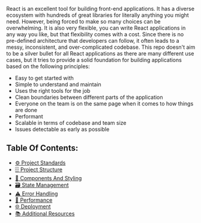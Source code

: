 
React is an excellent tool for building front-end applications. It has a diverse ecosystem with hundreds of great libraries for literally anything you might need. However, being forced to make so many choices can be overwhelming. It is also very flexible, you can write React applications in any way you like, but that flexibility comes with a cost. Since there is no pre-defined architecture that developers can follow, it often leads to a messy, inconsistent, and over-complicated codebase.
This repo doesn't aim to be a silver bullet for all React applications as there are many different use cases, but it tries to provide a solid foundation for building applications based on the following principles:

- Easy to get started with
- Simple to understand and maintain
- Uses the right tools for the job
- Clean boundaries between different parts of the application
- Everyone on the team is on the same page when it comes to how things are done
- Performant
- Scalable in terms of codebase and team size
- Issues detectable as early as possible
  
## Table Of Contents:

- [⚙️ Project Standards](https://github.com/dhk-code48/react-production-development/blob/main/project-standarts.md)
- [🗄️ Project Structure](https://github.com/dhk-code48/react-production-development/blob/main/project-structure.md)
- [🧱 Components And Styling](https://github.com/dhk-code48/react-production-development/blob/main/components-and-styling.md)
- [🗃️ State Management](https://github.com/dhk-code48/react-production-development/blob/main/state-management.md)
- [⚠️ Error Handling](https://github.com/dhk-code48/react-production-development/blob/main/error-handling.md)
- [🚄 Performance](https://github.com/dhk-code48/react-production-development/blob/main/performance.md)
- [🌐 Deployment](https://github.com/dhk-code48/react-production-development/blob/main/deployment.md)
- [📚 Additional Resources](https://github.com/dhk-code48/react-production-development/blob/main/additional-resources.md)
